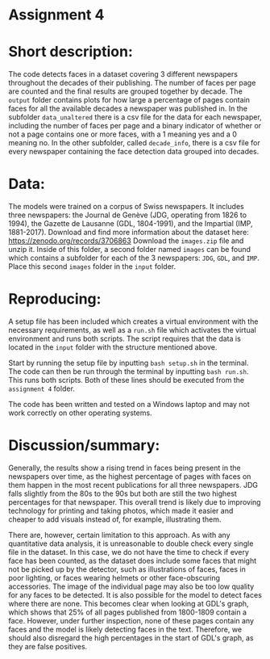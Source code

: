 # Assignment 4

# Short description:
The code detects faces in a dataset covering 3 different newspapers throughout the decades of their publishing. The number of faces per page are counted and the final results are grouped together by decade. The ```output``` folder contains plots for how large a percentage of pages contain faces for all the available decades a newspaper was published in. In the subfolder ```data_unaltered``` there is a csv file for the data for each newspaper, including the number of faces per page and a binary indicator of whether or not a page contains one or more faces, with a 1 meaning yes and a 0 meaning no. In the other subfolder, called ```decade_info```, there is a csv file for every newspaper containing the face detection data grouped into decades.

# Data:
The models were trained on a corpus of Swiss newspapers. It includes three newspapers: the Journal de Genève (JDG, operating from 1826 to 1994), the Gazette de Lausanne (GDL, 1804-1991), and the Impartial (IMP, 1881-2017).
Download and find more information about the dataset here: https://zenodo.org/records/3706863
Download the ```images.zip``` file and unzip it. Inside of this folder, a second folder named ```images``` can be found which contains a subfolder for each of the 3 newspapers: ```JDG```, ```GDL```, and ```IMP```. Place this second ```images``` folder in the ```input``` folder.

# Reproducing:
A setup file has been included which creates a virtual environment with the necessary requirements, as well as a ```run.sh``` file which activates the virtual environment and runs both scripts. The script requires that the data is located in the ```input``` folder with the structure mentioned above. 

Start by running the setup file by inputting ```bash setup.sh``` in the terminal. 
The code can then be run through the terminal by inputting ```bash run.sh```. This runs both scripts.
Both of these lines should be executed from the ```assignment 4``` folder.

The code has been written and tested on a Windows laptop and may not work correctly on other operating systems.

# Discussion/summary:
Generally, the results show a rising trend in faces being present in the newspapers over time, as the highest percentage of pages with faces on them happen in the most recent publications for all three newspapers. JDG falls slightly from the 80s to the 90s but both are still the two highest percentages for that newspaper. This overall trend is likely due to improving technology for printing and taking photos, which made it easier and cheaper to add visuals instead of, for example, illustrating them.

There are, however, certain limitation to this approach. As with any quantitative data analysis, it is unreasonable to double check every single file in the dataset. In this case, we do not have the time to check if every face has been counted, as the dataset does include some faces that might not be picked up by the detector, such as illustrations of faces, faces in poor lighting, or faces wearing helmets or other face-obscuring accessories. The image of the individual page may also be too low quality for any faces to be detected.
It is also possible for the model to detect faces where there are none. This becomes clear when looking at GDL's graph, which shows that 25% of all pages published from 1800-1809 contain a face. However, under further inspection, none of these pages contain any faces and the model is likely detecting faces in the text. Therefore, we should also disregard the high percentages in the start of GDL's graph, as they are false positives.